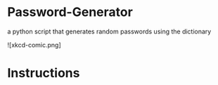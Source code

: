 # Password-Generator
a python script that generates random passwords using the dictionary

![xkcd-comic.png]

# Instructions
